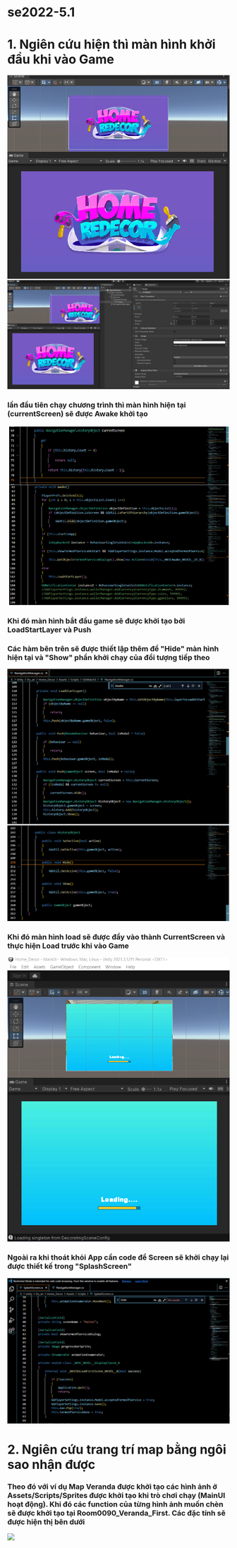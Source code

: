 # se2022-5.1
<h1 style="justify:center">1. Ngiên cứu hiện thì màn hình khởi đầu khi vào Game</h1>
<img src="https://github.com/KyoGren/se2022-5.1/blob/TungNguyen/StartImg/Start_Screen.png">
<img src="https://github.com/KyoGren/se2022-5.1/blob/TungNguyen/StartCode/StartScreen_Position.png">
<h3>lần đầu tiên chạy chương trình thì màn hình hiện tại (currentScreen) sẽ được Awake khởi tạo</h3>
<img src="https://github.com/KyoGren/se2022-5.1/blob/TungNguyen/StartCode/Load_Start_Screen_Code.png">
<h3>Khi đó màn hình bắt đầu game sẽ được khởi tạo bởi LoadStartLayer và Push</h3>
<h3>Các hàm bên trên sẽ được thiết lập thêm để <b>"Hide"</b> màn hình hiện tại và <b>"Show"</b> phần khởi chạy của đổi tượng tiếp theo</h3>
<img src="https://github.com/KyoGren/se2022-5.1/blob/TungNguyen/StartCode/Load_Push_Screen.png">
<img src="https://github.com/KyoGren/se2022-5.1/blob/TungNguyen/StartCode/Setup_Code.png">
<h3>Khi đó màn hình load sẽ được đẩy vào thành CurrentScreen và thực hiện Load trước khi vào Game</h3>
<img src="https://github.com/KyoGren/se2022-5.1/blob/TungNguyen/StartImg/LoadingScreen.png">
<h3>Ngoài ra khi thoát khỏi App cần code để Screen sẽ khởi chạy lại được thiết kế trong <b>"SplashScreen"</b></h3>
<img src="https://github.com/KyoGren/se2022-5.1/blob/TungNguyen/StartCode/NewScreen_After_Quit_Code.png">

<h1 style="justify:center">2. Ngiên cứu trang trí map bằng ngôi sao nhận được</h1>
<h3>Theo đó với ví dụ Map Veranda được khởi tạo các hình ảnh ở Assets/Scripts/Sprites được khởi tạo khi trò chơi chạy (MainUI hoạt động). Khi đó các function của từng hình ảnh muốn chèn sẽ được khởi tạo tại Room0090_Veranda_First. Các đặc tính sẽ được hiện thị bên dưới</h3>
<img src="[https://github.com/KyoGren/se2022-5.1/blob/TungNguyen/StartImg/Start_Screen.pn](https://github.com/KyoGren/se2022-5.1/blob/TungNguyen/Decorate/Decorate_Img/Decorate_Eg.png">
